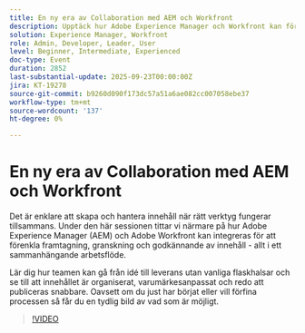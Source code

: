 ```yaml
---
title: En ny era av Collaboration med AEM och Workfront
description: Upptäck hur Adobe Experience Manager och Workfront kan förenkla framtagning, granskning och godkännande av material. Se hur sammankopplade arbetsflöden hjälper team att gå från idé till leverans snabbare samtidigt som innehållet är organiserat, varumärkesanpassat och klart att lanseras.
solution: Experience Manager, Workfront
role: Admin, Developer, Leader, User
level: Beginner, Intermediate, Experienced
doc-type: Event
duration: 2852
last-substantial-update: 2025-09-23T00:00:00Z
jira: KT-19278
source-git-commit: b9260d090f173dc57a51a6ae082cc007058ebe37
workflow-type: tm+mt
source-wordcount: '137'
ht-degree: 0%

---
```



# En ny era av Collaboration med AEM och Workfront

Det är enklare att skapa och hantera innehåll när rätt verktyg fungerar tillsammans. Under den här sessionen tittar vi närmare på hur Adobe Experience Manager (AEM) och Adobe Workfront kan integreras för att förenkla framtagning, granskning och godkännande av innehåll - allt i ett sammanhängande arbetsflöde.

Lär dig hur teamen kan gå från idé till leverans utan vanliga flaskhalsar och se till att innehållet är organiserat, varumärkesanpassat och redo att publiceras snabbare. Oavsett om du just har börjat eller vill förfina processen så får du en tydlig bild av vad som är möjligt.

>[!VIDEO](https://video.tv.adobe.com/v/3475186/?learn=on&enablevpops)
